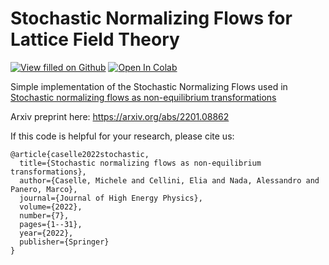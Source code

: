 # Stochastic Normalizing Flows for Lattice Field Theory
[![View filled on Github](https://img.shields.io/static/v1.svg?logo=github&label=Repo&message=View%20On%20Github&color=lightgrey)](https://github.com/eliacellini/SNF_for_LFT/blob/14aa8e412ce89602d611d902fb378c66ef85be11/SNF_for_LFT.ipynb) <a target="_blank" href="https://colab.research.google.com/github/eliacellini/SNF_for_LFT/blob/14aa8e412ce89602d611d902fb378c66ef85be11/SNF_for_LFT.ipynb">
  <img src="https://colab.research.google.com/assets/colab-badge.svg" alt="Open In Colab"/>
</a>  

Simple implementation of the Stochastic Normalizing Flows used in <a href="https://link.springer.com/article/10.1007/JHEP07(2022)015">Stochastic normalizing flows as non-equilibrium transformations</a></li> 

Arxiv preprint here: <a href="https://arxiv.org/abs/2201.08862">https://arxiv.org/abs/2201.08862</a></li>


If this code is helpful for your research, please cite us:
```
@article{caselle2022stochastic,
  title={Stochastic normalizing flows as non-equilibrium transformations},
  author={Caselle, Michele and Cellini, Elia and Nada, Alessandro and Panero, Marco},
  journal={Journal of High Energy Physics},
  volume={2022},
  number={7},
  pages={1--31},
  year={2022},
  publisher={Springer}
}
```

